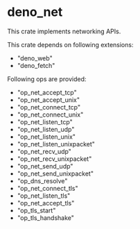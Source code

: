 # deno_net

This crate implements networking APIs.

This crate depends on following extensions:

- "deno_web"
- "deno_fetch"

Following ops are provided:

- "op_net_accept_tcp"
- "op_net_accept_unix"
- "op_net_connect_tcp"
- "op_net_connect_unix"
- "op_net_listen_tcp"
- "op_net_listen_udp"
- "op_net_listen_unix"
- "op_net_listen_unixpacket"
- "op_net_recv_udp"
- "op_net_recv_unixpacket"
- "op_net_send_udp"
- "op_net_send_unixpacket"
- "op_dns_resolve"
- "op_net_connect_tls"
- "op_net_listen_tls"
- "op_net_accept_tls"
- "op_tls_start"
- "op_tls_handshake"
